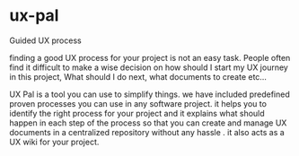 # ux-pal
Guided UX process  

finding a good UX process for your project is not an easy task. People often find it difficult to make a wise decision on how should I start my UX journey in this project, What should I do next, what documents to create etc…

UX Pal is a tool you can use to simplify things. we have included predefined proven processes you can use in any software project. it helps you to identify the right process for your project and it explains what should happen in each step of the process so that you can create and manage UX documents in a centralized repository without any hassle . it also acts as a UX wiki for your project.
